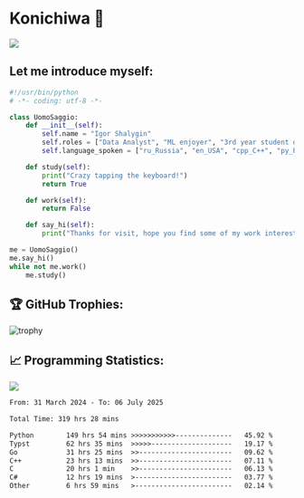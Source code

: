 # Konichiwa 👋
![](https://komarev.com/ghpvc/?username=IgorFandre&color=brightgreen)

## Let me introduce myself:
```py
#!/usr/bin/python
# -*- coding: utf-8 -*-

class UomoSaggio:
    def __init__(self):
        self.name = "Igor Shalygin"
        self.roles = ["Data Analyst", "ML enjoyer", "3rd year student of MIPT"]
        self.language_spoken = ["ru_Russia", "en_USA", "cpp_C++", "py_Python", "go_Golang"]

    def study(self):
        print("Crazy tapping the keyboard!")
        return True

    def work(self):
        return False

    def say_hi(self):
        print("Thanks for visit, hope you find some of my work interesting.")

me = UomoSaggio()
me.say_hi()
while not me.work()
    me.study()
```

## 🏆 GitHub Trophies:
![trophy](https://github-profile-trophy.vercel.app/?username=IgorFandre&title=MultiLanguage,Repositories,Commits,Experience,PullRequest,Reviews)

## 📈 Programming Statistics:

![](https://github-profile-summary-cards.vercel.app/api/cards/profile-details?username=IgorFandre&theme=solarized_dark)

<!--START_SECTION:waka-->

```txt
From: 31 March 2024 - To: 06 July 2025

Total Time: 319 hrs 28 mins

Python        149 hrs 54 mins >>>>>>>>>>>--------------   45.92 %
Typst         62 hrs 35 mins  >>>>>--------------------   19.17 %
Go            31 hrs 25 mins  >>-----------------------   09.62 %
C++           23 hrs 13 mins  >>-----------------------   07.11 %
C             20 hrs 1 min    >>-----------------------   06.13 %
C#            12 hrs 19 mins  >------------------------   03.77 %
Other         6 hrs 59 mins   >------------------------   02.14 %
```

<!--END_SECTION:waka-->
